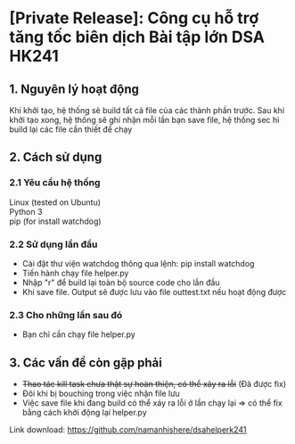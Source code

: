 # [Private Release]: Công cụ hỗ trợ tăng tốc biên dịch Bài tập lớn DSA HK241

## 1. Nguyên lý hoạt động
Khi khởi tạo, hệ thống sẽ build tất cả file của các thành phần trước. Sau khi khởi tạo xong, hệ thống sẽ ghi nhận mỗi lần bạn save file, hệ thống sec hỉ build lại các file cần thiết để chạy

## 2. Cách sử dụng
### 2.1 Yêu cầu hệ thống
Linux (tested on Ubuntu)  
Python 3  
pip (for install watchdog)  

### 2.2 Sử dụng lần đầu
* Cài đặt thư viện watchdog thông qua lệnh: pip install watchdog
* Tiến hành chạy file helper.py
* Nhập "r" để build lại toàn bộ source code cho lần đầu
* Khi save file. Output sẽ được lưu vào file outtest.txt nếu hoạt động được

### 2.3 Cho những lần sau đó
* Bạn chỉ cần chạy file helper.py

## 3. Các vấn đề còn gặp phải
* ~~Thao tác kill task chưa thật sự hoàn thiện, có thể xảy ra lỗi~~ (Đã được fix)
* Đôi khi bị bouching trong việc nhận file lưu
* Việc save file khi đang build có thể xáy ra lỗi ở lần chạy lại 
=> có thể fix bằng cách khởi động lại helper.py

Link download: https://github.com/namanhishere/dsahelperk241

